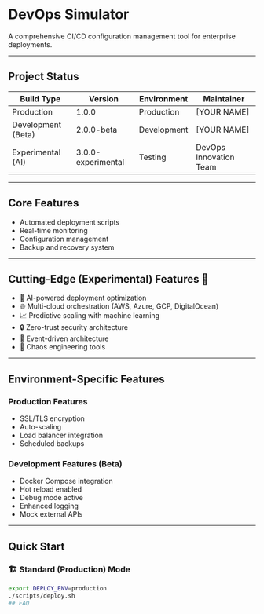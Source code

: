 # DevOps Simulator

A comprehensive CI/CD configuration management tool for enterprise deployments.

---

## Project Status
| Build Type | Version | Environment | Maintainer |
|-------------|----------|--------------|-------------|
| Production | 1.0.0 | Production | [YOUR NAME] |
| Development (Beta) | 2.0.0-beta | Development | [YOUR NAME] |
| Experimental (AI) | 3.0.0-experimental | Testing | DevOps Innovation Team |

---

## Core Features
- Automated deployment scripts  
- Real-time monitoring  
- Configuration management  
- Backup and recovery system  

---

## Cutting-Edge (Experimental) Features 🚀
- 🤖 AI-powered deployment optimization  
- 🌐 Multi-cloud orchestration (AWS, Azure, GCP, DigitalOcean)  
- 📈 Predictive scaling with machine learning  
- 🔒 Zero-trust security architecture  
- 🌊 Event-driven architecture  
- 🎯 Chaos engineering tools  

---

## Environment-Specific Features

### Production Features
- SSL/TLS encryption  
- Auto-scaling  
- Load balancer integration  
- Scheduled backups  

### Development Features (Beta)
- Docker Compose integration  
- Hot reload enabled  
- Debug mode active  
- Enhanced logging  
- Mock external APIs  

---

## Quick Start

### 🏗️ Standard (Production) Mode
```bash
export DEPLOY_ENV=production
./scripts/deploy.sh
## FAQ
